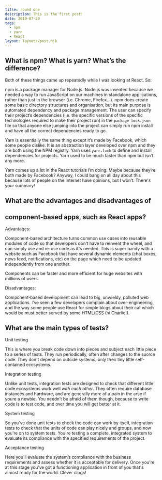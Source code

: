 ```yaml
---
title: round one
description: This is the first post!
date: 2019-07-29
tags:
  - npm
  - yarn
  - React
layout: layouts/post.njk
---
```


## What is npm? What is yarn? What’s the difference?

Both of these things came up repeatedly while I was looking at React. So:

npm is a package manager for Node.js. Node.js was invented because we needed a way to run JavaScript on our machines in standalone applications, rather than just in the browser (i.e. Chrome, Firefox…). npm does create some basic directory structures and organisation, but its main purpose is automated dependency and package management. The user can specify their project’s dependencies (i.e. the specific versions of the specific technologies required to make their project run) in the ``package-lock.json`` file so that anyone else jumping into the project can simply run npm install and have all the correct dependencies ready to go. 

Yarn is essentially the same thing except it’s made by Facebook, which some people dislike. It is an abstraction layer developed over npm and they are both using the NPM registry. Yarn uses ``yarn.lock`` to define and install dependencies for projects. Yarn used to be much faster than npm but isn’t any more. 

Yarn comes up a lot in the React tutorials I’m doing. Maybe because they’re both made by Facebook? Anyway, I could bang on all day about this because lots of people on the internet have opinions, but I won’t. There's your summary!

## What are the advantages and disadvantages of
## component-based apps, such as React apps?

Advantages:

Component-based architecture turns common use cases into reusable modules of code so that developers don't have to reinvent the wheel, and can simply use and re-use code as it's needed. This is super handy with a website such as Facebook that have several dynamic elements (chat boxes, news feed, notifications, etc) on the page which need to be updated independently from one another.

Components can be faster and more efficient for huge websites with millions of users.

Disadvantages:

Component-based development can lead to big, unwieldy, polluted web applications. I've seen a few developers complain about over-engineering, and the way some people use React for simple blogs about their cat which would be must better served by some HTML/CSS (hi Charlie!). 

## What are the main types of tests?

Unit testing

This is where you break code down into pieces and subject each little piece to a series of tests. They run periodically, often after changes to the suorce code. They don't depend on outside systems, only their tiny little self-contained ecosystems.

Integration testing

Unlike unit tests, integration tests are designed to check that different little code ecosystems work well *with each other*. They often require database instances and hardware, and are generally more of a pain in the arse if youre a newbie. You needn't be afraid of them though, because to write code is to test code, and over time you will get better at it.

System testing

So you've done unit tests to check the code can work by itself, integration tests to check that the units of code can play nicely and groups, and now you're on to system tests. You're testing a complete, integrated system to evaluate its compliance with the specified requirements of the project.

Acceptance testing

Here you'll evaluate the system’s compliance with the business requirements and assess whether it is acceptable for delivery. Once you're at this stage you've got a functioning application in front of you that's almost ready for the world. Clever clogs!



